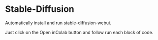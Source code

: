 # Stable-Diffusion
Automatically install and run stable-diffusion-webui.

Just click on the Open inColab button and follow run each block of code.
